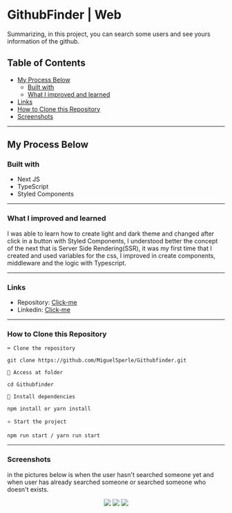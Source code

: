 # GithubFinder | Web

Summarizing, in this project, you can search some users and see yours information of the github.


## Table of Contents
- [My Process Below](#my-process-below)
  - [Built with](#built-with)
  - [What I improved and learned](#what-i-improved-and-learned)
- [Links](#Links)
- [How to Clone this Repository](#how-to-clone-this-repository)
- [Screenshots](#Screenshots)
---------------

## My Process Below

### Built with

<ul>
  <li>Next JS</li>
  <li>TypeScript</li>
  <li>Styled Components</li>
</ul>

---------------


### What I improved and learned

I was able to learn how to create light and dark theme and changed after click in a button with Styled Components, I understood better the concept of the next that is Server Side Rendering(SSR), it was my first time that I created and used variables for the css, I improved in create components, middleware and the logic with Typescript.

---------------

### Links

- Repository: [Click-me](https://github.com/MiguelSperle/Githubfinder)
- Linkedin: [Click-me](https://www.linkedin.com/in/miguel-sperle-851916298/)

---------------

### How to Clone this Repository


```⌨ Clone the repository```

```
git clone https://github.com/MiguelSperle/Githubfinder.git
```

```📂 Access at folder```

```
cd Githubfinder
```

```📡 Install dependencies```

```
npm install or yarn install
```

```⭐ Start the project```

```
npm run start / yarn run start
```

---------------

### Screenshots

in the pictures below is when the user hasn't searched someone yet and when user has already searched someone or searched someone who doesn't exists.

<div width="100%" align="center">
<img src="https://i.imgur.com/RDMKYDt.png"/>
<img src="https://i.imgur.com/tDaNnm5.png" />
<img src="https://i.imgur.com/5EAJxwy.png" />
</div>
